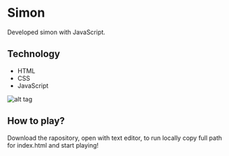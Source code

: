 # Simon
Developed simon with JavaScript.

## Technology
* HTML
* CSS
* JavaScript

![alt tag](https://i.imgur.com/vOUMFoN.png)

## How to play?
Download the rapository, open with text editor, to run locally copy full path for index.html and start playing!
